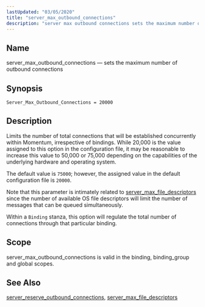 ```yaml
---
lastUpdated: "03/05/2020"
title: "server_max_outbound_connections"
description: "server max outbound connections sets the maximum number of outbound connections Server Max Outbound Connections 20000 Limits the number of total connections that will be established concurrently within Momentum irrespective of bindings While 20 000 is the value assigned to this option in the configuration file it may be reasonable..."
---
```


<a name="conf.ref.server_max_outbound_connections"></a> 
## Name

server_max_outbound_connections — sets the maximum number of outbound connections

## Synopsis

`Server_Max_Outbound_Connections = 20000`

<a name="idp26437136"></a> 
## Description

Limits the number of total connections that will be established concurrently within Momentum, irrespective of bindings. While 20,000 is the value assigned to this option in the configuration file, it may be reasonable to increase this value to 50,000 or 75,000 depending on the capabilities of the underlying hardware and operating system.

The default value is `75000`; however, the assigned value in the default configuration file is `20000`.

Note that this parameter is intimately related to [server_max_file_descriptors](/momentum/4/config/ref-server-max-file-descriptors) since the number of available OS file descriptors will limit the number of messages that can be queued simultaneously.

Within a `Binding` stanza, this option will regulate the total number of connections through that particular binding.

<a name="idp26442912"></a> 
## Scope

server_max_outbound_connections is valid in the binding, binding_group and global scopes.

<a name="idp26444800"></a> 
## See Also

[server_reserve_outbound_connections](/momentum/4/config/ref-server-reserve-outbound-connections), [server_max_file_descriptors](/momentum/4/config/ref-server-max-file-descriptors)